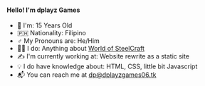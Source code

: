 <!--
**dplayz/dplayz** is a ✨ _special_ ✨ repository because its `README.md` (this file) appears on your GitHub profile.

Here are some ideas to get you started:

- 🔭 I’m currently working on ...
- 🌱 I’m currently learning ...
- 👯 I’m looking to collaborate on ...
- 🤔 I’m looking for help with ...
- 💬 Ask me about ...
- 📫 How to reach me:
- 😄 Pronouns: ...
- ⚡ Fun fact: ...
-->

#### Hello! I'm dplayz Games
- 🧒 I'm: 15 Years Old
- 🇵🇭 Nationality: Filipino
- ♂️ My Pronouns are: He/Him
- 👨‍💻 I do: Anything about [World of SteelCraft](https://worldofsteelcraft.tk)
- ✍ I'm currently working at: Website rewrite as a static site
- 💡 I do have knowledge about: HTML, CSS, little bit Javascript
- 📬 You can reach me at [dp@dplayzgames06.tk](mailto:dp@dplayzgames06.tk)
